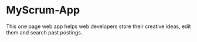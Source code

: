 # MyScrum-App
This one page web app helps web developers store their creative ideas, edit them and search past postings.
